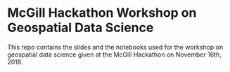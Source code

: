 # McGill Hackathon Workshop on Geospatial Data Science

This repo contains the slides and the notebooks used for the workshop on geospatial data science given at the McGill Hackathon on November 16th, 2018.
